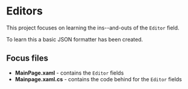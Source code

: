 # Editors
This project focuses on learning the ins--and-outs of the `Editor` field.  

To learn this a basic JSON formatter has been created.

## Focus files
- **MainPage.xaml** -  contains the `Editor` fields
- **Mainpage.xaml.cs** - contains the code behind for the `Editor` fields        